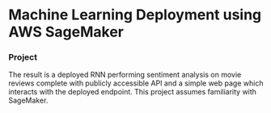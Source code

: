 # Machine Learning Deployment using AWS SageMaker

### Project

The result is a deployed RNN performing sentiment analysis on movie reviews complete with publicly accessible API and a simple web page which interacts with the deployed endpoint. This project assumes familiarity with SageMaker.
